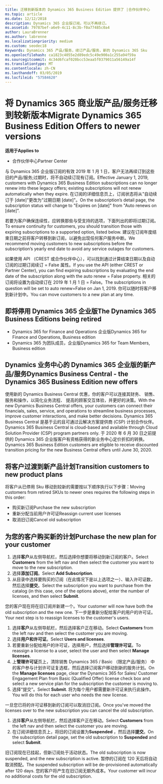 ```yaml
---
title: 迁移到新版本的 Dynamics 365 Business Edition 提供了 |合作伙伴中心
ms.topic: article
ms.date: 12/12/2018
description: Dynamics 365 企业版订阅，可以不再续订。
ms.assetid: 79787bef-a6e9-4c11-8c3b-f0a77485c0a4
author: LauraBrenner
ms.author: labrenne
ms.localizationpriority: medium
ms.custom: seodec18
Keywords: Dynamics 365 产品/服务，续订产品/服务，新的 Dynamics 365 Sku
ms.openlocfilehash: ca1823c4055e2d89edc5c49e900a1c255a94f59a
ms.sourcegitcommit: 4c34d6fcaf020bcc53eaa5f0379011a56149a14f
ms.translationtype: MT
ms.contentlocale: zh-CN
ms.lasthandoff: 03/05/2019
ms.locfileid: "57584620"
---
```

# <a name="migrate-dynamics-365-business-edition-offers-to-newer-versions"></a><span data-ttu-id="c8bce-104">将 Dynamics 365 商业版产品/服务迁移到较新版本</span><span class="sxs-lookup"><span data-stu-id="c8bce-104">Migrate Dynamics 365 Business Edition Offers to newer versions</span></span> 

<span data-ttu-id="c8bce-105">**适用于**</span><span class="sxs-lookup"><span data-stu-id="c8bce-105">**Applies to**</span></span>

- <span data-ttu-id="c8bce-106">合作伙伴中心</span><span class="sxs-lookup"><span data-stu-id="c8bce-106">Partner Center</span></span>

<span data-ttu-id="c8bce-107">与 Dynamics 365 企业版订阅的有效 2019 年 1 月 1 日，客户无法再续订到这些旧的产品/服务;过期时，将不自动续订现有订阅。</span><span class="sxs-lookup"><span data-stu-id="c8bce-107">Effective January 1, 2019, customers with Dynamics 365 Business Edition subscriptions can no longer renew into these legacy offers; existing subscriptions will not renew automatically when they expire.</span></span> <span data-ttu-id="c8bce-108">在订阅的详细信息页上，订阅状态将从"自动续订于 [date]"更改为"过期日期 [date]"。</span><span class="sxs-lookup"><span data-stu-id="c8bce-108">On the subscription’s detail page, the subscription status will change to "Expires on [date]" from "Auto renews on [date]".</span></span>

<span data-ttu-id="c8bce-109">若要为客户确保连续性，应转换那些与受支持的选项，下面列出的即将过期订阅。</span><span class="sxs-lookup"><span data-stu-id="c8bce-109">To ensure continuity for customers, you should transition those with expiring subscriptions to a supported option, listed below.</span></span> <span data-ttu-id="c8bce-110">建议在订阅年度结束日期之前将客户转移到新订阅，以避免出现任何客户服务中断。</span><span class="sxs-lookup"><span data-stu-id="c8bce-110">We recommend moving customers to new subscriptions before the subscription’s yearly end date to avoid any service outages for customers.</span></span>

<span data-ttu-id="c8bce-111">如果使用 API （CREST 或合作伙伴中心），可以找到通过计算结束日期以及自动订阅的过期订阅续订 = False 属性。</span><span class="sxs-lookup"><span data-stu-id="c8bce-111">If you use the API (either CREST or Partner Center), you can find expiring subscriptions by evaluating the end date of the subscription along with the auto renew = False property.</span></span> <span data-ttu-id="c8bce-112">相关的订阅将设置为自动续订在 2019 年 1 月 1 日 = False。</span><span class="sxs-lookup"><span data-stu-id="c8bce-112">The subscriptions in question will be set to auto renew=False on Jan 1, 2019.</span></span> <span data-ttu-id="c8bce-113">你可以随时将客户移到新计划中。</span><span class="sxs-lookup"><span data-stu-id="c8bce-113">You can move customers to a new plan at any time.</span></span> 

## <a name="the-dynamics-365-business-editions-being-retired"></a><span data-ttu-id="c8bce-114">即将停用 Dynamics 365 企业版</span><span class="sxs-lookup"><span data-stu-id="c8bce-114">The Dynamics 365 Business Editions being retired</span></span>

- <span data-ttu-id="c8bce-115">Dynamics 365 for Finance and Operations 企业版</span><span class="sxs-lookup"><span data-stu-id="c8bce-115">Dynamics 365 for Finance and Operations, Business edition</span></span>
- <span data-ttu-id="c8bce-116">Dynamics 365 为团队成员，企业版</span><span class="sxs-lookup"><span data-stu-id="c8bce-116">Dynamics 365 for Team Members, Business edition</span></span>

## <a name="dynamics-business-central---the-dynamics-365-business-edition-new-offers"></a><span data-ttu-id="c8bce-117">Dynamics 业务中心的 Dynamics 365 企业版的新产品/服务</span><span class="sxs-lookup"><span data-stu-id="c8bce-117">Dynamics Business Central - the Dynamics 365 Business Edition new offers</span></span>

<span data-ttu-id="c8bce-118">使用新的 Dynamics Business Central 优惠，你的客户可以连接其财务、 销售、 服务和操作，以简化业务流程、 提高的顾客交互体验，并更好的决策。</span><span class="sxs-lookup"><span data-stu-id="c8bce-118">With the new Dynamics Business Central offers, your customers can connect their financials, sales, service, and operations to streamline business processes, improve customer interactions, and make better decisions.</span></span> <span data-ttu-id="c8bce-119">Dynamics 365 Business Central 是基于云的且可通过云解决方案提供商 (CSP) 计划合作伙伴。</span><span class="sxs-lookup"><span data-stu-id="c8bce-119">Dynamics 365 Business Central is cloud-based and available through Cloud Solution Provider (CSP) program partners only.</span></span>
<span data-ttu-id="c8bce-120">于 2020 年 6 月 30 日之前提供的 Dynamics 365 企业版客户有资格获得的新业务中心定价折扣的转换。</span><span class="sxs-lookup"><span data-stu-id="c8bce-120">Dynamics 365 Business Edition customers are eligible to receive discounted transition pricing for the new Business Central offers until June 30, 2020.</span></span>

## <a name="transition-customers-to-new-product-plans"></a><span data-ttu-id="c8bce-121">将客户过渡到新产品计划</span><span class="sxs-lookup"><span data-stu-id="c8bce-121">Transition customers to new product plans</span></span>

 <span data-ttu-id="c8bce-122">将客户从已停用 Sku 移动到较新的需要按以下顺序执行以下步骤：</span><span class="sxs-lookup"><span data-stu-id="c8bce-122">Moving customers from retired SKUs to newer ones requires the following steps in this order:</span></span>

- <span data-ttu-id="c8bce-123">购买新订阅</span><span class="sxs-lookup"><span data-stu-id="c8bce-123">Purchase the new subscription</span></span>
- <span data-ttu-id="c8bce-124">重新分配当前用户许可证</span><span class="sxs-lookup"><span data-stu-id="c8bce-124">Reassign current user licenses</span></span>
- <span data-ttu-id="c8bce-125">取消旧订阅</span><span class="sxs-lookup"><span data-stu-id="c8bce-125">Cancel old subscription</span></span>

## <a name="purchase-the-new-plan-for-your-customer"></a><span data-ttu-id="c8bce-126">为您的客户购买新的计划</span><span class="sxs-lookup"><span data-stu-id="c8bce-126">Purchase the new plan for your customer</span></span>

1. <span data-ttu-id="c8bce-127">选择**客户**从左侧导航栏，然后选择你想要将移动到新订阅的客户。</span><span class="sxs-lookup"><span data-stu-id="c8bce-127">Select **Customers** from the left nav and then select the customer you want to move to the new subscription.</span></span>
2. <span data-ttu-id="c8bce-128">选择**添加订阅**。</span><span class="sxs-lookup"><span data-stu-id="c8bce-128">Select **Add Subscription**.</span></span>
3. <span data-ttu-id="c8bce-129">从目录中选择要购买的订阅（在此情况下是以上选项之一）、输入许可证数，然后选择**提交**。</span><span class="sxs-lookup"><span data-stu-id="c8bce-129">Select the subscription you want to purchase from the catalog (in this case, one of the options above), enter the number of licenses, and then select **Submit**.</span></span> 

<span data-ttu-id="c8bce-130">您的客户现在将在旧订阅并新建一个。</span><span class="sxs-lookup"><span data-stu-id="c8bce-130">Your customer will now have both the old subscription and the new one.</span></span> <span data-ttu-id="c8bce-131">下一步是重新分配给客户的用户的许可证。</span><span class="sxs-lookup"><span data-stu-id="c8bce-131">Your next step is to reassign licenses to the customer's users.</span></span>

1. <span data-ttu-id="c8bce-132">选择**客户**从左侧导航栏，然后选择客户正在移动。</span><span class="sxs-lookup"><span data-stu-id="c8bce-132">Select **Customers** from the left nav and then select the customer you are moving.</span></span>
2. <span data-ttu-id="c8bce-133">选择**用户和许可证**。</span><span class="sxs-lookup"><span data-stu-id="c8bce-133">Select **Users and licenses**.</span></span>
3. <span data-ttu-id="c8bce-134">若要重新分配给用户的许可证，选择用户，然后选择**管理许可证**。</span><span class="sxs-lookup"><span data-stu-id="c8bce-134">To reassign a license to a user, select the user and then select **Manage licenses**.</span></span> 
4. <span data-ttu-id="c8bce-135">上**管理许可证**页上，清除销售 Dynamics 365 / Basic （限定产品/服务） 中的客户参与计划许可证复选框，然后选择订阅客户移动到新的服务计划。</span><span class="sxs-lookup"><span data-stu-id="c8bce-135">On the **Manage licenses** page, clear the Dynamics 365 for Sales/ Customer Engagement Plan from Basic (Qualified Offer) license check box and select a new service plan for the subscription the customer is moving to.</span></span> 
5. <span data-ttu-id="c8bce-136">选择“提交”。</span><span class="sxs-lookup"><span data-stu-id="c8bce-136">Select **Submit**.</span></span> <span data-ttu-id="c8bce-137">将为每个用户都需要新许可证来执行此操作。</span><span class="sxs-lookup"><span data-stu-id="c8bce-137">You will do this for each user who needs the new license.</span></span> 

<span data-ttu-id="c8bce-138">一旦您已将的许可证移到新的订阅可以取消旧订阅。</span><span class="sxs-lookup"><span data-stu-id="c8bce-138">Once you've moved the licenses over to the new subscription you can cancel the old subscription.</span></span> 

1. <span data-ttu-id="c8bce-139">选择**客户**从左侧导航栏，然后选择客户正在移动。</span><span class="sxs-lookup"><span data-stu-id="c8bce-139">Select **Customers** from the left nav and then select the customer you are moving.</span></span>
2. <span data-ttu-id="c8bce-140">在订阅详细信息页上，将旧的订阅设置为**Suspended** ，然后选择**提交**。</span><span class="sxs-lookup"><span data-stu-id="c8bce-140">On the subscription detail page, set the old subscription to **Suspended** and select **Submit**.</span></span>

<span data-ttu-id="c8bce-141">旧订阅现在已挂起，但新订阅处于活动状态。</span><span class="sxs-lookup"><span data-stu-id="c8bce-141">The old subscription is now suspended, and the new subscription is active.</span></span> <span data-ttu-id="c8bce-142">暂停的订阅在 120 天后将自动取消预配。</span><span class="sxs-lookup"><span data-stu-id="c8bce-142">The suspended subscription will be de-provisioned automatically after 120 days.</span></span> <span data-ttu-id="c8bce-143">您的客户将产生在旧订阅无额外成本。</span><span class="sxs-lookup"><span data-stu-id="c8bce-143">Your customer will incur no additional costs for the old subscription.</span></span>